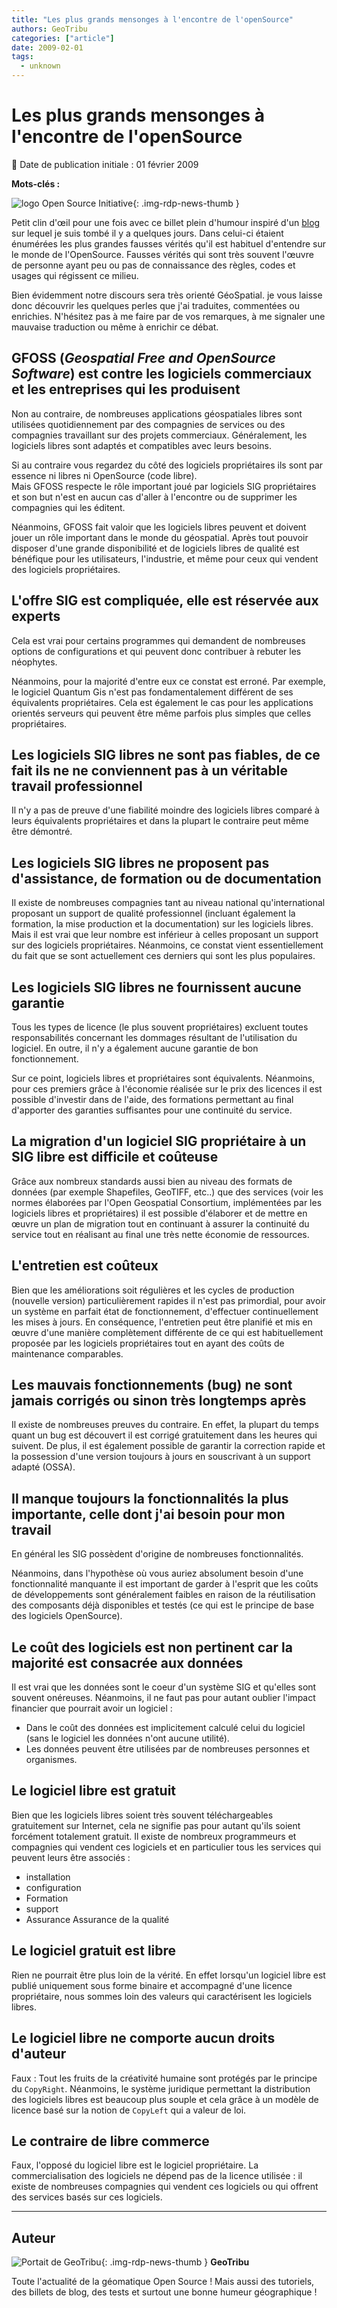 ```yaml
---
title: "Les plus grands mensonges à l'encontre de l'openSource"
authors: GeoTribu
categories: ["article"]
date: 2009-02-01
tags:
  - unknown
---
```


# Les plus grands mensonges à l'encontre de l'openSource

:calendar: Date de publication initiale : 01 février 2009

**Mots-clés :**

![logo Open Source Initiative](https://cdn.geotribu.fr/img/logos-icones/opensource.png){: .img-rdp-news-thumb }

Petit clin d'œil pour une fois avec ce billet plein d'humour inspiré d'un [blog](http://gfoss.it/drupal/node/201) sur lequel je suis tombé il y a quelques jours. Dans celui-ci étaient énumérées les plus grandes fausses vérités qu'il est habituel d'entendre sur le monde de l'OpenSource. Fausses vérités qui sont très souvent l'œuvre de personne ayant peu ou pas de connaissance des règles, codes et usages qui régissent ce milieu.

Bien évidemment notre discours sera très orienté GéoSpatial. je vous laisse donc découvrir les quelques perles que j'ai traduites, commentées ou enrichies. N'hésitez pas à me faire par de vos remarques, à me signaler une mauvaise traduction ou même à enrichir ce débat.

## GFOSS (*Geospatial Free and OpenSource Software*) est contre les logiciels commerciaux et les entreprises qui les produisent

Non au contraire, de nombreuses applications géospatiales libres sont utilisées quotidiennement par des compagnies de services ou des compagnies travaillant sur des projets commerciaux. Généralement, les logiciels libres sont adaptés et compatibles avec leurs besoins.

Si au contraire vous regardez du côté des logiciels propriétaires ils sont par essence ni libres ni OpenSource (code libre).  
Mais GFOSS respecte le rôle important joué par logiciels SIG propriétaires et son but n'est en aucun cas d'aller à l'encontre ou de supprimer les compagnies qui les éditent.

Néanmoins, GFOSS fait valoir que les logiciels libres peuvent et doivent jouer un rôle important dans le monde du géospatial. Après tout pouvoir disposer d'une grande disponibilité et de logiciels libres de qualité est bénéfique pour les utilisateurs, l'industrie, et même pour ceux qui vendent des logiciels propriétaires.

## L'offre SIG est compliquée, elle est réservée aux experts

Cela est vrai pour certains programmes qui demandent de nombreuses options de configurations et qui peuvent donc contribuer à rebuter les néophytes.

Néanmoins, pour la majorité d'entre eux ce constat est erroné. Par exemple, le logiciel Quantum Gis n'est pas fondamentalement différent de ses équivalents propriétaires. Cela est également le cas pour les applications orientés serveurs qui peuvent être même parfois plus simples que celles propriétaires.

## Les logiciels SIG libres ne sont pas fiables, de ce fait ils ne ne conviennent pas à un véritable travail professionnel

Il n'y a pas de preuve d'une fiabilité moindre des logiciels libres comparé à leurs équivalents propriétaires et dans la plupart le contraire peut même être démontré.

## Les logiciels SIG libres ne proposent pas d'assistance, de formation ou de documentation

Il existe de nombreuses compagnies tant au niveau national qu'international proposant un support de qualité professionnel (incluant également la formation, la mise production et la documentation) sur les logiciels libres. Mais il est vrai que leur nombre est inférieur à celles proposant un support sur des logiciels propriétaires. Néanmoins, ce constat vient essentiellement du fait que se sont actuellement ces derniers qui sont les plus populaires.

## Les logiciels SIG libres ne fournissent aucune garantie

Tous les types de licence (le plus souvent propriétaires) excluent toutes responsabilités concernant les dommages résultant de l'utilisation du logiciel. En outre, il n'y a également aucune garantie de bon fonctionnement.

Sur ce point, logiciels libres et propriétaires sont équivalents. Néanmoins, pour ces premiers grâce à l'économie réalisée sur le prix des licences il est possible d'investir dans de l'aide, des formations permettant au final d'apporter des garanties suffisantes pour une continuité du service.

## La migration d'un logiciel SIG propriétaire à un SIG libre est difficile et coûteuse

Grâce aux nombreux standards aussi bien au niveau des formats de données (par exemple Shapefiles, GeoTIFF, etc..) que des services (voir les normes élaborées par l'Open Geospatial Consortium, implémentées par les logiciels libres et propriétaires) il est possible d'élaborer et de mettre en œuvre un plan de migration tout en continuant à assurer la continuité du service tout en réalisant au final une très nette économie de ressources.

## L'entretien est coûteux

Bien que les améliorations soit régulières et les cycles de production (nouvelle version) particulièrement rapides il n'est pas primordial, pour avoir un système en parfait état de fonctionnement, d'effectuer continuellement les mises à jours. En conséquence, l'entretien peut être planifié et mis en œuvre d'une manière complètement différente de ce qui est habituellement proposée par les logiciels propriétaires tout en ayant des coûts de maintenance comparables.

## Les mauvais fonctionnements (bug) ne sont jamais corrigés ou sinon très longtemps après

Il existe de nombreuses preuves du contraire. En effet, la plupart du temps quant un bug est découvert il est corrigé gratuitement dans les heures qui suivent. De plus, il est également possible de garantir la correction rapide et la possession d'une version toujours à jours en souscrivant à un support adapté (OSSA).

## Il manque toujours la fonctionnalités la plus importante, celle dont j'ai besoin pour mon travail

En général les SIG possèdent d'origine de nombreuses fonctionnalités.

Néanmoins, dans l'hypothèse où vous auriez absolument besoin d'une fonctionnalité manquante il est important de garder à l'esprit que les coûts de développements sont généralement faibles en raison de la réutilisation des composants déjà disponibles et testés (ce qui est le principe de base des logiciels OpenSource).

## Le coût des logiciels est non pertinent car la majorité est consacrée aux données

Il est vrai que les données sont le coeur d'un système SIG et qu'elles sont souvent onéreuses. Néanmoins, il ne faut pas pour autant oublier l'impact financier que pourrait avoir un logiciel :

* Dans le coût des données est implicitement calculé celui du logiciel (sans le logiciel les données n'ont aucune utilité).  
* Les données peuvent être utilisées par de nombreuses personnes et organismes.

## Le logiciel libre est gratuit

Bien que les logiciels libres soient très souvent téléchargeables gratuitement sur Internet, cela ne signifie pas pour autant qu'ils soient forcément totalement gratuit. Il existe de nombreux programmeurs et compagnies qui vendent ces logiciels et en particulier tous les services qui peuvent leurs être associés :

* installation  
* configuration  
* Formation  
* support  
* Assurance Assurance de la qualité

## Le logiciel gratuit est libre

Rien ne pourrait être plus loin de la vérité. En effet lorsqu'un logiciel libre est publié uniquement sous forme binaire et accompagné d'une licence propriétaire, nous sommes loin des valeurs qui caractérisent les logiciels libres.

## Le logiciel libre ne comporte aucun droits d'auteur

Faux : Tout les fruits de la créativité humaine sont protégés par le principe du `CopyRight`. Néanmoins, le système juridique permettant la distribution des logiciels libres est beaucoup plus souple et cela grâce à un modèle de licence basé sur la notion de `CopyLeft` qui a valeur de loi.

## Le contraire de libre commerce

Faux, l'opposé du logiciel libre est le logiciel propriétaire. La commercialisation des logiciels ne dépend pas de la licence utilisée : il existe de nombreuses compagnies qui vendent ces logiciels ou qui offrent des services basés sur ces logiciels.

----

## Auteur

![Portait de GeoTribu](https://cdn.geotribu.fr/img/internal/charte/geotribu_logo_64x64.png){: .img-rdp-news-thumb }
**GeoTribu**

Toute l'actualité de la géomatique Open Source ! Mais aussi des tutoriels, des billets de blog, des tests et surtout une bonne humeur géographique !
